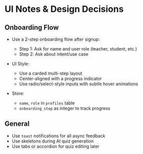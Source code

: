 # UI Notes & Design Decisions

## Onboarding Flow

- Use a 2-step onboarding flow after signup:
  - Step 1: Ask for name and user role (teacher, student, etc.)
  - Step 2: Ask about intent/use case

- UI Style:
  - Use a carded multi-step layout
  - Center-aligned with a progress indicator
  - Use radio/select-style inputs with subtle hover animations

- Store:
  - `name`, `role` in `profiles` table
  - `onboarding_step` as integer to track progress

## General

- Use `toast` notifications for all async feedback
- Use skeletons during AI quiz generation
- Use tabs or accordion for quiz editing later
